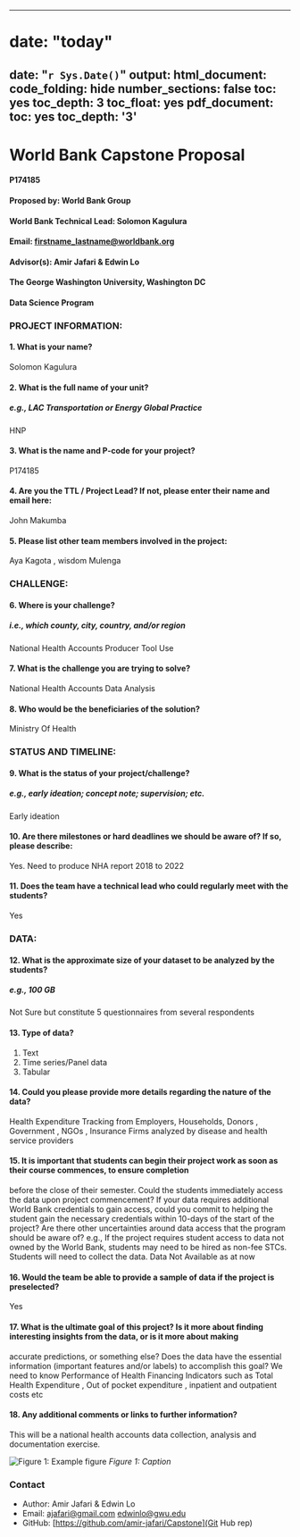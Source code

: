 
---
# date: "today"
date: "`r Sys.Date()`"
output:
  html_document:
    code_folding: hide
    number_sections: false
    toc: yes
    toc_depth: 3
    toc_float: yes
  pdf_document:
    toc: yes
    toc_depth: '3'
---

# **World Bank Capstone Proposal**
#### P174185
#### Proposed by: World Bank Group
#### World Bank Technical Lead: Solomon Kagulura
#### Email: firstname_lastname@worldbank.org
#### Advisor(s): Amir Jafari & Edwin Lo
#### The George Washington University, Washington DC  
#### Data Science Program


### **PROJECT INFORMATION:**
#### 1. What is your name?  
Solomon Kagulura


#### 2. What is the full name of your unit?
##### e.g., LAC Transportation or Energy Global Practice
HNP


#### 3. What is the name and P-code for your project?
P174185


#### 4. Are you the TTL / Project Lead? If not, please enter their name and email here:
John Makumba


#### 5. Please list other team members involved in the project:
Aya Kagota , wisdom Mulenga



### **CHALLENGE:**
#### 6. Where is your challenge? 
##### i.e., which county, city, country, and/or region
National Health Accounts Producer Tool Use



#### 7. What is the challenge you are trying to solve?
National Health Accounts Data Analysis


#### 8. Who would be the beneficiaries of the solution?

Ministry Of Health
            



### **STATUS AND TIMELINE:**
#### 9. What is the status of your project/challenge?
##### e.g., early ideation; concept note; supervision; etc.
Early ideation
            



#### 10. Are there milestones or hard deadlines we should be aware of? If so, please describe: 

Yes. Need to produce NHA report 2018 to 2022
            


#### 11. Does the team have a technical lead who could regularly meet with the students? 
Yes



### **DATA:**
#### 12. What is the approximate size of your dataset to be analyzed by the students?
##### e.g., 100 GB
Not Sure but constitute 5 questionnaires from several respondents



#### 13. Type of data? 

1. Text
2. Time series/Panel data
3. Tabular
            


#### 14. Could you please provide more details regarding the nature of the data?

Health Expenditure Tracking from Employers, Households, Donors , Government , NGOs , Insurance Firms analyzed by disease and health service providers
            


#### 15. It is important that students can begin their project work as soon as their course commences, to ensure completion
before the close of their semester. Could the students immediately access the data upon project commencement? If your data requires additional World Bank
credentials to gain access, could you commit to helping the student gain the necessary credentials within 10-days of the start of the project?  Are there other uncertainties around data access that the program should be aware of? e.g., If the project requires student access to data not owned by the World Bank, students may need to be hired as non-fee STCs.
Students will need to collect the data. Data Not Available as at now



#### 16. Would the team be able to provide a sample of data if the project is preselected?
Yes


#### 17. What is the ultimate goal of this project? Is it more about finding interesting insights from the data, or is it more about making
accurate predictions, or something else? Does the data have the essential information (important features and/or labels) to accomplish this goal?
We need to know Performance of Health Financing Indicators such as Total Health Expenditure , Out of pocket expenditure , inpatient and outpatient costs etc



#### 18. Any additional comments or links to further information?
This will be a national health accounts data collection, analysis and documentation exercise.


![Figure 1: Example figure](2024_Fall_15.png)
*Figure 1: Caption*


### Contact
- Author: Amir Jafari & Edwin Lo
- Email: [ajafari@gmail.com](Email) [edwinlo@gwu.edu](Email)
- GitHub: [https://github.com/amir-jafari/Capstone](Git Hub rep)
